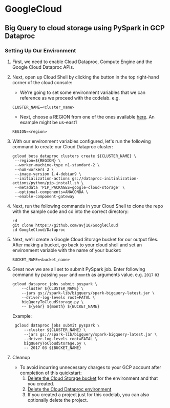 # GoogleCloud

## Big Query to cloud storage using PySpark in GCP Dataproc

### Setting Up Our Environment

1. First, we need to enable Cloud Dataproc, Compute Engine and the Google Cloud Dataproc APIs.

2. Next, open up Cloud Shell by clicking the button in the top right-hand corner of the cloud console:

    - We're going to set some environment variables that we can reference as we proceed with the codelab. e.g.
    
   ```
   CLUSTER_NAME=<cluster_name>
   ```
   
   - Next, choose a REGION from one of the ones available [here](https://cloud.google.com/compute/docs/regions-zones/). An example might be us-east1
   ```
   REGION=<region>
   ```

3. With our environment variables configured, let's run the following command to create our Cloud Dataproc cluster:
    ```
    gcloud beta dataproc clusters create ${CLUSTER_NAME} \
     --region=${REGION} \
     --worker-machine-type n1-standard-2 \
     --num-workers 2 \
     --image-version 1.4-debian9 \
     --initialization-actions gs://dataproc-initialization-actions/python/pip-install.sh \
     --metadata 'PIP_PACKAGES=google-cloud-storage' \
     --optional-components=ANACONDA \
     --enable-component-gateway
    ```
4. Next, run the following commands in your Cloud Shell to clone the repo with the sample code and cd into the correct directory:
    ```
    cd
    git clone https://github.com/avj10/GoogleCloud
    cd GoogleCloud/Dataproc
    ```

5. Next, we'll create a Google Cloud Storage bucket for our output files. After making a bucket, go back to your cloud shell and set an environment variable with the name of your bucket:
   ```
   BUCKET_NAME=<bucket_name>
   ```

6. Great now we are all set to submit PySpark job. Enter following command by passing `year` and `month` as arguments value. e.g. `2017` `03`
    ````
    gcloud dataproc jobs submit pyspark \
        --cluster ${CLUSTER_NAME} \
        --jars gs://spark-lib/bigquery/spark-bigquery-latest.jar \
        --driver-log-levels root=FATAL \
        bigQueryToCloudStorage.py \
        -- ${year} ${month} ${BUCKET_NAME}
    ````
   Example:
   ````
    gcloud dataproc jobs submit pyspark \
        --cluster ${CLUSTER_NAME} \
        --jars gs://spark-lib/bigquery/spark-bigquery-latest.jar \
        --driver-log-levels root=FATAL \
        bigQueryToCloudStorage.py \
        -- 2017 03 ${BUCKET_NAME}
    ````
   
7. Cleanup
    - To avoid incurring unnecessary charges to your GCP account after completion of this quickstart:
        1. [Delete the Cloud Storage bucket](https://cloud.google.com/storage/docs/deleting-buckets) for the environment and that you created.
        2. [Delete the Cloud Dataproc environment](https://cloud.google.com/dataproc/docs/guides/manage-cluster)
        3. If you created a project just for this codelab, you can also optionally delete the project.
    